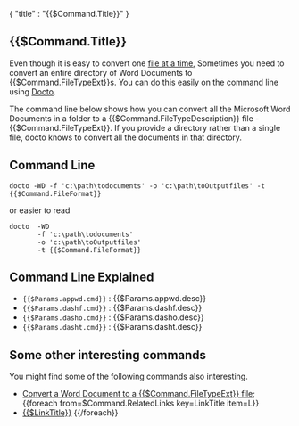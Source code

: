 {
    "title" : "{{$Command.Title}}" 
}

{{$Command.Title}}         
-

Even though it is easy to convert one [file at a time](ConvertDocToFile{{$Command.FileTypeExt}}.md), Sometimes you need to convert an entire directory of Word Documents to {{$Command.FileTypeExt}}s.  You can do this easily on the command line using [Docto](https://github.com/tobya/docto). 

The command line below shows how you can convert all the Microsoft Word Documents in a folder to a {{$Command.FileTypeDescription}} file - {{$Command.FileTypeExt}}.  If you provide a directory rather than a single file, docto knows to convert all the documents in that directory.

Command Line 
-

 ````
 docto -WD -f 'c:\path\todocuments' -o 'c:\path\toOutputfiles' -t {{$Command.FileFormat}}
 ````
 or easier to read
 ````
 docto  -WD 
        -f 'c:\path\todocuments' 
        -o 'c:\path\toOutputfiles' 
        -t {{$Command.FileFormat}}
 ````

Command Line Explained 
-

 - `{{$Params.appwd.cmd}}` :  {{$Params.appwd.desc}}
 - `{{$Params.dashf.cmd}}` :  {{$Params.dashf.desc}} 
 - `{{$Params.dasho.cmd}}` :  {{$Params.dasho.desc}}
 - `{{$Params.dasht.cmd}}` :  {{$Params.dasht.desc}}




Some other interesting commands
-

You might find some of the following commands also interesting.

- [Convert a Word Document to a {{$Command.FileTypeExt}} file](ConvertDocToFile{{$Command.FileTypeExt}}.md);
{{foreach from=$Command.RelatedLinks key=LinkTitle item=L}}
 - [{{$LinkTitle}}]({{$L}})
{{/foreach}}    

